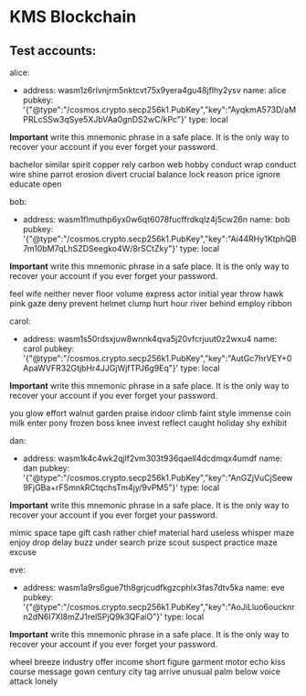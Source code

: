 # KMS Blockchain

## Test accounts:

alice:
- address: wasm1z6rlvnjrm5nktcvt75x9yera4gu48jflhy2ysv
  name: alice
  pubkey: '{"@type":"/cosmos.crypto.secp256k1.PubKey","key":"AyqkmA573D/aMPRLcSSw3qSye5XJbVAa0gnDS2wC/kPc"}'
  type: local


**Important** write this mnemonic phrase in a safe place.
It is the only way to recover your account if you ever forget your password.

bachelor similar spirit copper rely carbon web hobby conduct wrap conduct wire shine parrot erosion divert crucial balance lock reason price ignore educate open

bob:
- address: wasm1flmuthp6yx0w6qt6078fucffrdkqlz4j5cw26n
  name: bob
  pubkey: '{"@type":"/cosmos.crypto.secp256k1.PubKey","key":"Ai44RHy1KtphQB7m10bM7qLhSZDSeegko4W/8rSCtZky"}'
  type: local


**Important** write this mnemonic phrase in a safe place.
It is the only way to recover your account if you ever forget your password.

feel wife neither never floor volume express actor initial year throw hawk pink gaze deny prevent helmet clump hurt hour river behind employ ribbon

carol:
- address: wasm1s50rdsxjuw8wnnk4qva5j20vfcrjuut0z2wxu4
  name: carol
  pubkey: '{"@type":"/cosmos.crypto.secp256k1.PubKey","key":"AutGc7hrVEY+0ApaWVFR32GtjbHr4JJGjWjfTPJ6g9Eq"}'
  type: local


**Important** write this mnemonic phrase in a safe place.
It is the only way to recover your account if you ever forget your password.

you glow effort walnut garden praise indoor climb faint style immense coin milk enter pony frozen boss knee invest reflect caught holiday shy exhibit

dan:
- address: wasm1k4c4wk2qjlf2vm303t936qaell4dcdmqx4umdf
  name: dan
  pubkey: '{"@type":"/cosmos.crypto.secp256k1.PubKey","key":"AnGZjVuCjSeew9FjGBa+rFSmnkRCtqchsTm4jy/9vPM5"}'
  type: local


**Important** write this mnemonic phrase in a safe place.
It is the only way to recover your account if you ever forget your password.

mimic space tape gift cash rather chief material hard useless whisper maze enjoy drop delay buzz under search prize scout suspect practice maze excuse

eve:
- address: wasm1a9rs6gue7th8grjcudfkgzcphlx3fas7dtv5ka
  name: eve
  pubkey: '{"@type":"/cosmos.crypto.secp256k1.PubKey","key":"AoJiLluo6oucknrn2dN6I7Xl8mZJ1relSPjQ9k3QFaiO"}'
  type: local


**Important** write this mnemonic phrase in a safe place.
It is the only way to recover your account if you ever forget your password.

wheel breeze industry offer income short figure garment motor echo kiss course message gown century city tag arrive unusual palm below voice attack lonely